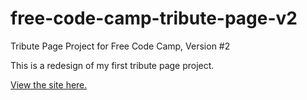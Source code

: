 # free-code-camp-tribute-page-v2
Tribute Page Project for Free Code Camp, Version #2

This is a redesign of my first tribute page project.

[View the site here.](https://brittanyrw.github.io/free-code-camp-tribute-page-v2/)
